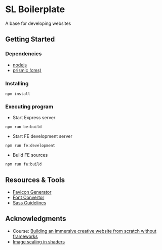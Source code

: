 # SL Boilerplate

A base for developing websites

## Getting Started

### Dependencies

* [nodejs](https://nodejs.org/en/)
* [prismic (cms)](https://prismic.io/)

### Installing

```
npm install
```

### Executing program

* Start Express server
```
npm run be:build
```

* Start FE development server
```
npm run fe:development
```

* Build FE sources
```
npm run fe:build
```

## Resources & Tools

* [Favicon Generator](https://realfavicongenerator.net/)
* [Font Convertor](https://transfonter.org/)
* [Sass Guidelines](https://sass-guidelin.es/#architecture)


## Acknowledgments

* Course: [Building an immersive creative website from scratch without frameworks](https://www.awwwards.com/academy/course/building-an-immersive-creative-website-from-scratch-without-frameworks)
* [Image scaling in shaders](https://stackoverflow.com/questions/52507592/how-to-scale-a-texture-in-webgl)
